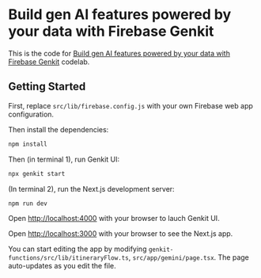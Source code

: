 # Build gen AI features powered by your data with Firebase Genkit

This is the code for [Build gen AI features powered by your data with Firebase Genkit](https://firebase.google.com/codelabs/ai-genkit-rag) codelab.

## Getting Started

First, replace `src/lib/firebase.config.js` with your own Firebase web app configuration.

Then install the dependencies:

```bash
npm install
```

Then (in terminal 1), run Genkit UI:

```bash
npx genkit start
```

(In terminal 2), run the Next.js development server:

```bash
npm run dev
```

Open [http://localhost:4000](http://localhost:4000) with your browser to lauch Genkit UI.

Open [http://localhost:3000](http://localhost:3000) with your browser to see the Next.js app.

You can start editing the app by modifying `genkit-functions/src/lib/itineraryFlow.ts`, `src/app/gemini/page.tsx`. The page auto-updates as you edit the file.
